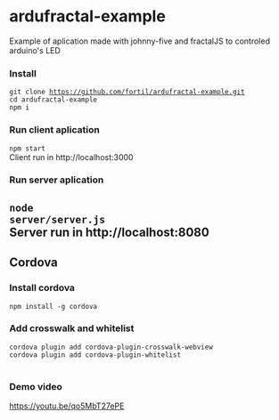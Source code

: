 # ardufractal-example
Example of aplication made with johnny-five and fractalJS to controled arduino's LED

### Install
<code>git clone https://github.com/fortil/ardufractal-example.git</code>
<br>
<code>cd ardufractal-example</code>
<br>
<code>npm i</code>
<br>
### Run client aplication 
<code>npm start</code>
<br>
Client run in http://localhost:3000
<br>
### Run server aplication 
<code>node server/server.js</code>
<br>
Server run in http://localhost:8080
<br>
--------------------
## Cordova
### Install cordova
`npm install -g cordova`
### Add crosswalk and whitelist
`cordova plugin add cordova-plugin-crosswalk-webview`
<br>
`cordova plugin add cordova-plugin-whitelist`
<br>
<br>
### Demo video
https://youtu.be/qo5MbT27ePE
